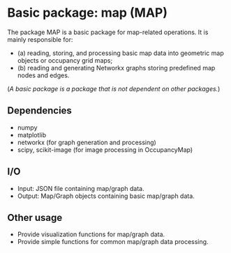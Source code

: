 # Basic package: map (MAP)
The package MAP is a basic package for map-related operations. It is mainly responsible for:
- (a) reading, storing, and processing basic map data into geometric map objects or occupancy grid maps; 
- (b) reading and generating Networkx graphs storing predefined map nodes and edges.

(*A basic package is a package that is not dependent on other packages.*)

## Dependencies
- numpy
- matplotlib
- networkx (for graph generation and processing)
- scipy, scikit-image (for image processing in OccupancyMap)

## I/O
- Input: JSON file containing map/graph data.
- Output: Map/Graph objects containing basic map/graph data.

## Other usage
- Provide visualization functions for map/graph data.
- Provide simple functions for common map/graph data processing.